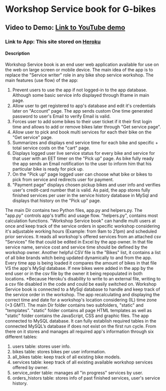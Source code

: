 # Workshop Service book for G-bikes

## Video to Demo:  [Link to YouTube demo](https://youtu.be/PUhuCBd2DTQ)

### Link to App:  This site stored on [Heroku](https://final-project-dany.herokuapp.com/)

#### Description

Workshop Service book is an end user web application available for use on the web on large screen or mobile device.
The main idea of the app is to replace the "Service writer" role in any bike shop service workshop.
The main features (use flow) of the app:

1. Prevent users to use the app if not logged-in to the app database. Although some basic service info displayed through Iframe in main page.
2. Allow user to get registered to app's database and edit it's credentials later on "Account" page. The app sends custom One time generated password to user's Email to verify Email is valid.
3. Forces user to add some bikes to their user ticket if it their first login time and allows to add or remove bikes later through "Get service page".
4. Allow user to pick and book multi services for each their bike on the "Get service" page.
5. Summarizes and displays end service time for each bike and specific + total service costs on the "cart" page.
6. Displays logged user live service status for every bike and service for that user with an EET timer on the "Pick up" page. As bike fully ready the app sends an Email notification to the user to inform him that his particular bike is ready for pick up.
7. On the "Pick up" page logged user can choose what bike or bikes to pick from service and redirects user for payment.
8. "Payment page" displays chosen pickup bikes and user info and verifies user's credit-card number that is valid. As paid, the app stores fully finished services per user in the service history database in MySql and displays that history on the "Pick up" page.

The main Dir contains two Python files, app.py and helpers.py. The "app.py" controls app's traffic and usage flow. "helpers.py", contains most calculation functions.
"Workshop Service book" can handle multi users at once and keep track of the service orders in specific workshop considering it's adjustable working hours (Example: from 9am to 21pm) and scheduled prior services. It reads all workshop's offered services from an attached csv "Services" file that could be edited in Excel by the app owner. In that file service name, service cost and service time should be defined by the workshop owner.
Another helpful CSV file is the "Bikes" list, it contains a list of all bike brands witch being updated dynamically to and from the app. Every time app is being loaded it compares the amount of bikes in that file VS the app's MySql database. If new bikes were added in the app by the end user or in the csv file by the owner it being repopulated in both locations. *Because Heroku's disability to write to an external file, writing to a csv file disabled in the code and could be easily switched on.
Workshop Service book is connected to a MySql database to handle and keep track of the service order in the workshop. The app recalculating and displaying the correct time and date for a workshop's location considering (IL) time zone (+3 GMT).
The main Dir folder contains two subfolders, "static" and "templates". "static" folder contains all page HTML templates as well as "static" folder contains the JavaScript, CSS and graphic files.
The app connected to MySQL database. It can fully establish required tables in the connected MySQL’s database if does not exist on the first run cycle. From there on it stores and manages all required app's information through six different tables:

1. users table: stores user info.
2. bikes table: stores bikes per user information.
3. all_bikes table: keep track of all existing bike models.
4. services table: keep track of all existing available workshop services offered by owner.
5. service_order table: manages all "in progress" services by user.
6. orders_histors table: stores info of past finished services, user's service history.
